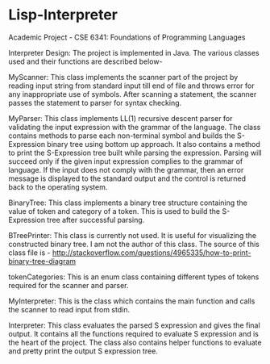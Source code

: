 Lisp-Interpreter
================

Academic Project - CSE 6341: Foundations of Programming Languages

Interpreter Design:
The project is implemented in Java. The various classes used and their functions are described below-

MyScanner: This class implements the scanner part of the project by reading input string from standard input till end of file and throws error for any inappropriate use of symbols. After scanning a statement, the scanner passes the statement to parser for syntax checking.

MyParser: This class implements LL(1) recursive descent parser for validating the input expression with the grammar of the language. The class contains methods to parse each non-terminal symbol and builds the S-Expression binary tree using bottom up approach. It also contains a method to print the S-Expression tree built while parsing the expression. Parsing will succeed only if the given input expression complies to the grammar of language. If the input does not comply with the grammar, then an error message is displayed to the standard output and the control is returned back to the operating system.

BinaryTree: This class implements a binary tree structure containing the value of token and category of a token. This is used to build the S-Expression tree after successful parsing.

BTreePrinter: This class is currently not used. It is useful for visualizing the constructed binary tree. I am not the author of this class. The source of this class file is - http://stackoverflow.com/questions/4965335/how-to-print-binary-tree-diagram

tokenCategories: This is an enum class containing different types of tokens required for the scanner and parser.

MyInterpreter: This is the class which contains the main function and calls the scanner to read input from stdin.

Interpreter: This class evaluates the parsed S expression and gives the final output. It contains all the functions required to evaluate S expression and is the heart of the project. The class also contains helper functions to evaluate and pretty print the output S expression tree.